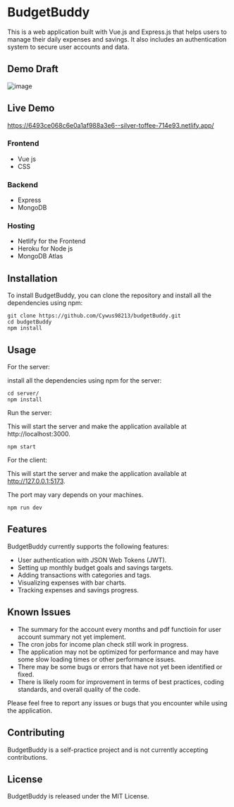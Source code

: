 # BudgetBuddy

This is a web application built with Vue.js and Express.js that helps users to manage their daily expenses and savings. It also includes an authentication system to secure user accounts and data.

## Demo Draft

![image](https://github.com/Cywus98213/budgetBuddy/assets/91040918/748330ff-3209-4bbd-acde-0f9118524322)


## Live Demo
https://6493ce068c6e0a1af988a3e6--silver-toffee-714e93.netlify.app/




### Frontend

- Vue js
- CSS

### Backend

- Express
- MongoDB

### Hosting

- Netlify for the Frontend
- Heroku for Node js
- MongoDB Atlas

## Installation

To install BudgetBuddy, you can clone the repository and install all the dependencies using npm:

```
git clone https://github.com/Cywus98213/budgetBuddy.git
cd budgetBuddy
npm install
```

## Usage

For the server:

install all the dependencies using npm for the server:

```
cd server/
npm install
```

Run the server:

This will start the server and make the application available at http://localhost:3000.

```
npm start
```

For the client:

This will start the server and make the application available at http://127.0.0.1:5173.

The port may vary depends on your machines.

```
npm run dev
```

## Features

BudgetBuddy currently supports the following features:

- User authentication with JSON Web Tokens (JWT).
- Setting up monthly budget goals and savings targets.
- Adding transactions with categories and tags.
- Visualizing expenses with bar charts.
- Tracking expenses and savings progress.

## Known Issues

- The summary for the account every months and pdf functioin for user account summary not yet implement.
- The cron jobs for income plan check still work in progress.
- The application may not be optimized for performance and may have some slow loading times or other performance issues.
- There may be some bugs or errors that have not yet been identified or fixed.
- There is likely room for improvement in terms of best practices, coding standards, and overall quality of the code.

Please feel free to report any issues or bugs that you encounter while using the application.

## Contributing

BudgetBuddy is a self-practice project and is not currently accepting contributions.

## License

BudgetBuddy is released under the MIT License.
